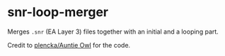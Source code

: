 # snr-loop-merger
 Merges ``.snr`` (EA Layer 3) files together with an initial and a looping part. 
 
 Credit to [plencka/Auntie Owl](https://github.com/plencka) for the code.

